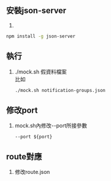 ## 安裝json-server
1.
```bash
npm install -g json-server
```

## 執行
1. ./mock.sh 假資料檔案<br>
    比如<br>
    ```bash
    ./mock.sh notification-groups.json
    ```

## 修改port
1. mock.sh內修改--port所接參數<br>
    ```shell
    --port ${port}
    ```    

## route對應
1. 修改route.json    